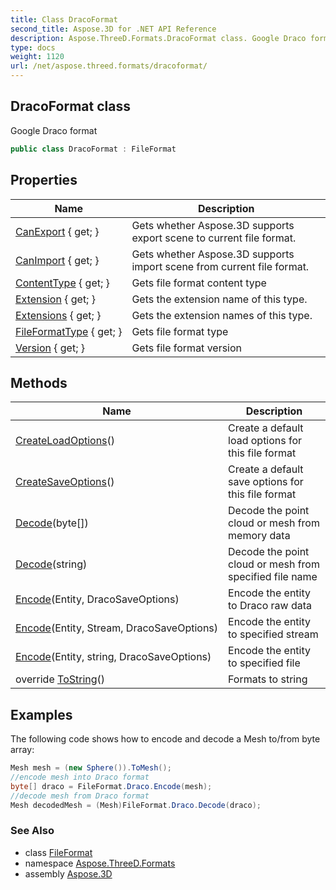 ```yaml
---
title: Class DracoFormat
second_title: Aspose.3D for .NET API Reference
description: Aspose.ThreeD.Formats.DracoFormat class. Google Draco format
type: docs
weight: 1120
url: /net/aspose.threed.formats/dracoformat/
---
```

## DracoFormat class

Google Draco format

```csharp
public class DracoFormat : FileFormat
```

## Properties

| Name | Description |
| --- | --- |
| [CanExport](../../aspose.threed/fileformat/canexport/) { get; } | Gets whether Aspose.3D supports export scene to current file format. |
| [CanImport](../../aspose.threed/fileformat/canimport/) { get; } | Gets whether Aspose.3D supports import scene from current file format. |
| [ContentType](../../aspose.threed/fileformat/contenttype/) { get; } | Gets file format content type |
| [Extension](../../aspose.threed/fileformat/extension/) { get; } | Gets the extension name of this type. |
| [Extensions](../../aspose.threed/fileformat/extensions/) { get; } | Gets the extension names of this type. |
| [FileFormatType](../../aspose.threed/fileformat/fileformattype/) { get; } | Gets file format type |
| [Version](../../aspose.threed/fileformat/version/) { get; } | Gets file format version |

## Methods

| Name | Description |
| --- | --- |
| [CreateLoadOptions](../../aspose.threed/fileformat/createloadoptions/)() | Create a default load options for this file format |
| [CreateSaveOptions](../../aspose.threed/fileformat/createsaveoptions/)() | Create a default save options for this file format |
| [Decode](../../aspose.threed.formats/dracoformat/decode/#decode)(byte[]) | Decode the point cloud or mesh from memory data |
| [Decode](../../aspose.threed.formats/dracoformat/decode/#decode_1)(string) | Decode the point cloud or mesh from specified file name |
| [Encode](../../aspose.threed.formats/dracoformat/encode/#encode)(Entity, DracoSaveOptions) | Encode the entity to Draco raw data |
| [Encode](../../aspose.threed.formats/dracoformat/encode/#encode_1)(Entity, Stream, DracoSaveOptions) | Encode the entity to specified stream |
| [Encode](../../aspose.threed.formats/dracoformat/encode/#encode_2)(Entity, string, DracoSaveOptions) | Encode the entity to specified file |
| override [ToString](../../aspose.threed/fileformat/tostring/)() | Formats to string |

## Examples

The following code shows how to encode and decode a Mesh to/from byte array:

```csharp
Mesh mesh = (new Sphere()).ToMesh();
//encode mesh into Draco format
byte[] draco = FileFormat.Draco.Encode(mesh);
//decode mesh from Draco format
Mesh decodedMesh = (Mesh)FileFormat.Draco.Decode(draco);
```

### See Also

* class [FileFormat](../../aspose.threed/fileformat/)
* namespace [Aspose.ThreeD.Formats](../../aspose.threed.formats/)
* assembly [Aspose.3D](../../)


